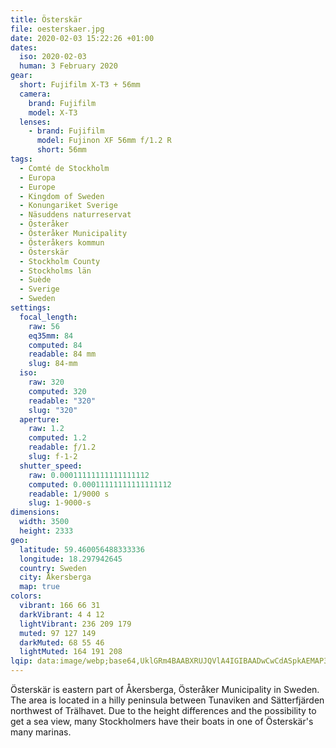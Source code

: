 ```yaml
---
title: Österskär
file: oesterskaer.jpg
date: 2020-02-03 15:22:26 +01:00
dates:
  iso: 2020-02-03
  human: 3 February 2020
gear:
  short: Fujifilm X-T3 + 56mm
  camera:
    brand: Fujifilm
    model: X-T3
  lenses:
    - brand: Fujifilm
      model: Fujinon XF 56mm f/1.2 R
      short: 56mm
tags:
  - Comté de Stockholm
  - Europa
  - Europe
  - Kingdom of Sweden
  - Konungariket Sverige
  - Näsuddens naturreservat
  - Österåker
  - Österåker Municipality
  - Österåkers kommun
  - Österskär
  - Stockholm County
  - Stockholms län
  - Suède
  - Sverige
  - Sweden
settings:
  focal_length:
    raw: 56
    eq35mm: 84
    computed: 84
    readable: 84 mm
    slug: 84-mm
  iso:
    raw: 320
    computed: 320
    readable: "320"
    slug: "320"
  aperture:
    raw: 1.2
    computed: 1.2
    readable: ƒ/1.2
    slug: f-1-2
  shutter_speed:
    raw: 0.00011111111111111112
    computed: 0.00011111111111111112
    readable: 1/9000 s
    slug: 1-9000-s
dimensions:
  width: 3500
  height: 2333
geo:
  latitude: 59.460056488333336
  longitude: 18.297942645
  country: Sweden
  city: Åkersberga
  map: true
colors:
  vibrant: 166 66 31
  darkVibrant: 4 4 12
  lightVibrant: 236 209 179
  muted: 97 127 149
  darkMuted: 68 55 46
  lightMuted: 164 191 208
lqip: data:image/webp;base64,UklGRm4BAABXRUJQVlA4IGIBAADwCwCdASpkAEMAP3GoyFm0tzsvr5aaq2AuCWUAzy3cQDT07BCQyV6zcTUwUITYXHAHKVBm5GpUmPy0Vp3leX5Rvt0OxpDPncNCHEOuv9BnJLBBK+4uVx30aHccWuoaIAF8UIWPtb0SAACn2fobZziNUOa6D4mrHsxm5chEasB2Yff8bUPgsnCUogy+QDZUvySKzQrWCFbeFY77YZud3buGda3bXqUpQE7IMwCFpXIDsb5i6Or5QXP4//MOSZKwEt9J9joeHARLznF5LFrlpamy42n6HmZgAfriTRVysDXu/pN09R0b+VeMa+mKYw15sj6CGccACuGtmFN4dkN3udk1c8bepiA1wp0lms5gjL8n88I1X/oQlZ3D9MVazIC4mMrVeiwiM1Oit8u6piImnY3bjSDraDOIhAdMKWGv3Csvw6VVmCMjzUmSnBIYzuuoUPfT5HjjN+e6Khzj5vfl+L5kAAA=
---
```


Österskär is eastern part of Åkersberga, Österåker Municipality in Sweden. The area is located in a hilly peninsula between Tunaviken and Sätterfjärden northwest of Trälhavet. Due to the height differences and the possibility to get a sea view, many Stockholmers have their boats in one of Österskär's many marinas.
